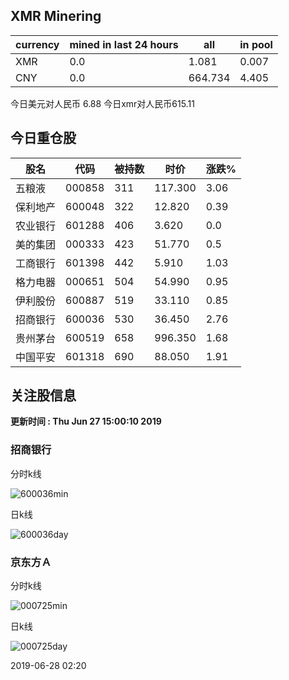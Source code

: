 ## XMR Minering

|currency|mined in last 24 hours|all|in pool|
|---|---|---|---|
|XMR|0.0|1.081|0.007|
|CNY|0.0|664.734|4.405|

今日美元对人民币 6.88	今日xmr对人民币615.11


## 今日重仓股 

|股名|代码|被持数|时价|涨跌%|
|---|---|---|---|---|
|五粮液|000858|311|117.300|3.06|
|保利地产|600048|322|12.820|0.39|
|农业银行|601288|406|3.620|0.0|
|美的集团|000333|423|51.770|0.5|
|工商银行|601398|442|5.910|1.03|
|格力电器|000651|504|54.990|0.95|
|伊利股份|600887|519|33.110|0.85|
|招商银行|600036|530|36.450|2.76|
|贵州茅台|600519|658|996.350|1.68|
|中国平安|601318|690|88.050|1.91|

## 关注股信息
**更新时间 : Thu Jun 27 15:00:10 2019**
### 招商银行 
分时k线

![600036min](http://image.sinajs.cn/newchart/min/n/sh600036.gif)

日k线

![600036day](http://image.sinajs.cn/newchart/daily/n/sh600036.gif)

### 京东方Ａ 
分时k线

![000725min](http://image.sinajs.cn/newchart/min/n/sz000725.gif)

日k线

![000725day](http://image.sinajs.cn/newchart/daily/n/sz000725.gif)

2019-06-28 02:20